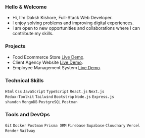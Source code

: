 ### Hello & Welcome
- Hi, I’m Daksh Kishore, Full-Stack Web Developer.
- I enjoy solving problems and improving digital experiences.
- I am open to new opportunities and collaborations where I can contribute my skills.

### Projects
- Food Ecommerce Store [Live Demo](https://demo-food-store.up.railway.app/).
- Client Agency Website [Live Demo](https://www.brandwings.online/).
- Employee Management System [Live Demo](https://ems-cloudbased.vercel.app/).

### Technical Skills
`Html` `Css` `JavaScript` `TypeScript` `React.js` `Next.js`<br/>
`Redux-Toolkit` `Tailwind` `Bootstrap` `Node.js` `Express.js`<br />
`shandcn` `MongoDB` `PostgreSQL` `Postman`<br />


### Tools and DevOps
`Git` `Docker` `Postman` `Prisma ORM` `Firebase` `Supabase` `Cloudnary` `Vercel`<br />
`Render` `Railway`
